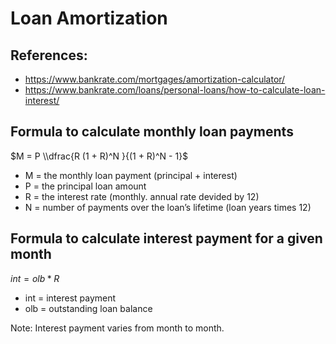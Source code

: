 # Loan Amortization

## References:

- https://www.bankrate.com/mortgages/amortization-calculator/
- https://www.bankrate.com/loans/personal-loans/how-to-calculate-loan-interest/

## Formula to calculate monthly loan payments

$M = P \\dfrac{R (1 + R)^N }{(1 + R)^N - 1}$

- M = the monthly loan payment (principal + interest)
- P	= the principal loan amount
- R	= the interest rate (monthly. annual rate devided by 12)
- N	= number of payments over the loan’s lifetime (loan years times 12)

## Formula to calculate interest payment for a given month

$int = olb * R$

- int = interest payment
- olb = outstanding loan balance

Note: Interest payment varies from month to month.
